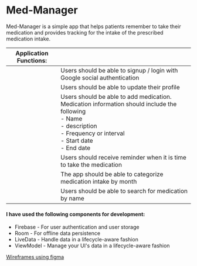 # Med-Manager

Med-Manager is a simple app that helps patients remember  to take their medication and provides tracking for the intake of the prescribed medication intake.

| Application Functions:  |   |
|---|---|
|   |  Users should be able to signup / login with Google social authentication  |
|   |  Users should be able to update their profile |
|   |  Users should be able to add medication. Medication information should include the following <br/> - Name <br/> - description  <br/> - Frequency or interval <br/> - Start date <br/> - End date |
|   |  Users should receive reminder when it is time to take the medication  |
|   | The app should be able to categorize medication intake by month  |
|   | Users should be able to search for medication by name  |

#### I have used the following components for development:

* Firebase - For user authentication and user storage
* Room - For offline data persistence
* LiveData - Handle data in a lifecycle-aware fashion 
* ViewModel - Manage your UI's data in a lifecycle-aware fashion

[Wireframes using figma](https://www.figma.com/file/Z42GOwG7wzbkRHkk3WG83Hvt/Med-Manager "Figma wireframe")
